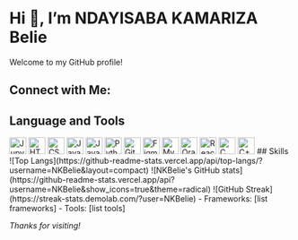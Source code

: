   # Hi 👋, I’m NDAYISABA KAMARIZA Belie

Welcome to my GitHub profile!

## Connect with Me:

## Language and Tools
<img src="https://cdn.jsdelivr.net/gh/devicons/devicon/icons/jupyter/jupyter-original.svg" width="30" alt="Jupyter"/>
<img src="https://cdn.jsdelivr.net/gh/devicons/devicon/icons/html5/html5-original.svg" width="30" alt="HTML5"/>
<img src="https://cdn.jsdelivr.net/gh/devicons/devicon/icons/css3/css3-original.svg" width="30" alt="CSS3"/>
<img src="https://cdn.jsdelivr.net/gh/devicons/devicon/icons/javascript/javascript-original.svg" width="30" alt="JavaScript"/>
<img src="https://cdn.jsdelivr.net/gh/devicons/devicon/icons/java/java-original.svg" width="30" alt="Java"/>
<img src="https://cdn.jsdelivr.net/gh/devicons/devicon/icons/python/python-original.svg" width="30" alt="Python"/>
<img src="https://cdn.jsdelivr.net/gh/devicons/devicon/icons/git/git-original.svg" width="30" alt="Git"/>
<img src="https://cdn.jsdelivr.net/gh/devicons/devicon/icons/figma/figma-original.svg" width="30" alt="Figma"/>
<img src="https://cdn.jsdelivr.net/gh/devicons/devicon/icons/mysql/mysql-original.svg" width="30" alt="MySQL"/>
<img src="https://cdn.jsdelivr.net/gh/devicons/devicon/icons/oracle/oracle-original.svg" width="30" alt="Oracle"/>
<img src="https://cdn.jsdelivr.net/gh/devicons/devicon/icons/react/react-original.svg" width="30" alt="React"/>
<img src="https://cdn.jsdelivr.net/gh/devicons/devicon/icons/c/c-original.svg" width="30" alt="C"/>
<img src="https://cdn.jsdelivr.net/gh/devicons/devicon/icons/cplusplus/cplusplus-original.svg" width="30" alt="C++"/>
## Skills
![Top Langs](https://github-readme-stats.vercel.app/api/top-langs/?username=NKBelie&layout=compact)
![NKBelie's GitHub stats](https://github-readme-stats.vercel.app/api?username=NKBelie&show_icons=true&theme=radical)
![GitHub Streak](https://streak-stats.demolab.com/?user=NKBelie)
- Frameworks: [list frameworks]
- Tools: [list tools]


*Thanks for visiting!*
